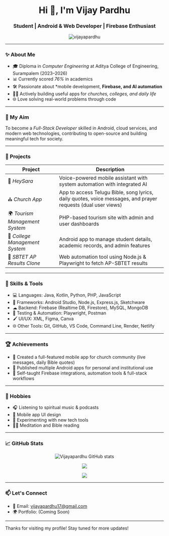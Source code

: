 <h1 align="center">Hi 👋, I'm Vijay Pardhu</h1>
<h3 align="center">Student | Android & Web Developer | Firebase Enthusiast</h3>

<p align="center">
  <img src="https://komarev.com/ghpvc/?username=vijayapardhu&label=Profile%20views&color=0e75b6&style=flat" alt="vijayapardhu" />
</p>

---

### ✨ About Me

- 🎓 Diploma in *Computer Engineering* at Aditya College of Engineering, Surampalem (2023–2026)
- 📊 Currently scored *76%* in academics  
- 🛠 Passionate about *mobile development, **Firebase, and **AI automation****
- 👨‍💻 Actively building useful apps for *churches, colleges, and daily life*
- 🌐 Love solving real-world problems through code

---

### 🎯 My Aim

To become a *Full-Stack Developer* skilled in Android, cloud services, and modern web technologies, contributing to open-source and building meaningful tech for society.

---

### 💼 Projects

| Project | Description |
|--------|-------------|
| 🧠 *HeySara* | Voice-powered mobile assistant with system automation with integrated AI |
| ⛪ *Church App* | App to access Telugu Bible, song lyrics, daily quotes, voice messages, and prayer requests (dual user views) |
| 🌍 *Tourism Management System* | PHP-based tourism site with admin and user dashboards |
| 🏫 *College Management System* | Android app to manage student details, academic records, and admin features |
| 🧾 *SBTET AP Results Clone* | Web automation tool using Node.js & Playwright to fetch AP-SBTET results |

---

### 🧠 Skills & Tools

- 💻 Languages: Java, Kotlin, Python, PHP, JavaScript
- 🧰 Frameworks: Android Studio, Node.js, Express.js, Sketchware
- ☁ Backend: Firebase (Realtime DB, Firestore), MySQL, MongoDB
- 🧪 Testing & Automation: Playwright, Postman
- 🖌 UI/UX: XML, Figma, Canva
- 🌐 Other Tools: Git, GitHub, VS Code, Command Line, Render, Netlify

---

### 🏆 Achievements

- 🏅 Created a full-featured mobile app for church community (live messages, daily Bible quotes)
- 📲 Published multiple Android apps for personal and institutional use
- 🧠 Self-taught Firebase integrations, automation tools & full-stack workflows

---

### 🎨 Hobbies

- 🎧 Listening to spiritual music & podcasts  
- 📱 Mobile app UI design  
- 🧪 Experimenting with new tech tools  
- 🧘‍♂ Meditation and Bible reading  

---

### 📈 GitHub Stats

<p align="center">
  <img src="https://github-readme-stats.vercel.app/api?username=Vijayapardhu&show_icons=true&theme=tokyonight" alt="Vijayapardhu GitHub stats" />
</p>

<p align="center">
  <img src="https://github-readme-streak-stats.herokuapp.com/?user=Vijayapardhu&theme=tokyonight" />
</p>

<p align="center">
  <img src="https://github-readme-stats.vercel.app/api/top-langs/?username=Vijayapardhu&layout=compact&theme=tokyonight" />
</p>

---

### 📫 Let's Connect

- 📧 Email: [vijayapardhu17@gmail.com](mailto:vijayapardhu17@gmail.com)
- 🌍 Portfolio: (Coming Soon)

---

Thanks for visiting my profile! Stay tuned for more updates!
